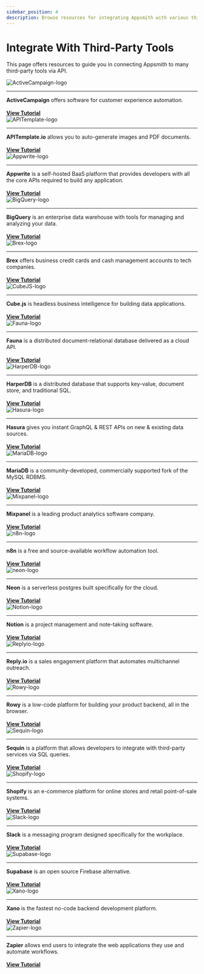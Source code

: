 ```yaml
---
sidebar_position: 4
description: Browse resources for integrating Appsmith with various third-party API datasources.
---
```


# Integrate With Third-Party Tools

This page offers resources to guide you in connecting Appsmith to many third-party tools via API.          

<div className="containerGrid">
    <div className="containerColumnSampleApp columnGrid column-one" style={{padding:"20px"}}>
        <div className="containerCol">
            <img className="containerImage" src="/img/activecampaign_logo.jpeg" alt="ActiveCampaign-logo"/>
        </div> <hr/>
        <div className="containerDescription"><strong>ActiveCampaign</strong> offers software for customer experience automation.<br/><br/>  </div>
        <div className="containerTutorialLink"><a href="https://www.appsmith.com/blog/connecting-mixpanel-reply-io-and-activecampaign-using-appsmith-to-engage-with-your-users">
        <strong >View Tutorial </strong></a></div>
    </div>
    <div className="containerColumnSampleApp columnGrid column-two" style={{padding:"20px"}}>
        <div className="containerCol">
            <img className="containerImage" src="/img/apitemplate-logo.png" alt="APITemplate-logo"/>
        </div> <hr/>
        <div className="containerDescription"><strong>APITemplate.io</strong> allows you to auto-generate images and PDF documents.<br/><br/> </div>
         <div className="containerTutorialLink"><a href="https://www.appsmith.com/blog/build-a-tool-to-generate-pdf-files-with-apitemplate-and-n8n"><strong>View Tutorial</strong> </a>
         </div>
    </div>
    <div className="containerColumnSampleApp columnGrid column-three" style={{padding:"20px"}}>
        <div className="containerCol">
            <img className="containerImage" src="/img/appwrite-logo_DGkbk_MxO.png" alt="Appwrite-logo"/>
        </div> <hr/>
        <div className="containerDescription"><strong>Appwrite</strong> is a self-hosted BaaS platform that provides developers with all the  core APIs required to build any application.<br/><br/></div>
         <div className="containerTutorialLink"><a href="https://www.youtube.com/watch?v=uENmCvSusMI"><strong>View Tutorial</strong></a> </div>
    </div>
</div>

<div className="containerGrid">
    <div className="containerColumnSampleApp columnGrid column-one" style={{padding:"20px"}}>
        <div className="containerCol">
            <img className="containerImage" src="/img/bigquery-logo.png" alt="BigQuery-logo"/>
        </div> <hr/>
        <div className="containerDescription"><strong>BigQuery</strong> is an enterprise data warehouse with tools for managing and analyzing your data.<br/><br/>  </div>
        <div className="containerTutorialLink"><a href="https://www.appsmith.com/blog/integrate-bigquery">
        <strong >View Tutorial </strong></a></div>
    </div>
    <div className="containerColumnSampleApp columnGrid column-two" style={{padding:"20px"}}>
        <div className="containerCol">
            <img className="containerImage" src="/img/brex-logo_CNZYG94J4.png" alt="Brex-logo"/>
        </div> <hr/>
        <div className="containerDescription"><strong>Brex</strong> offers business credit cards and cash management accounts to tech companies.<br/><br/>  </div>
        <div className="containerTutorialLink"><a href="https://www.youtube.com/watch?v=3WSLex6f3yM">
        <strong >View Tutorial </strong></a></div>
    </div>
    <div className="containerColumnSampleApp columnGrid column-three" style={{padding:"20px"}}>
        <div className="containerCol">
            <img className="containerImage" src="/img/cube-logo_S50__hLNq.jpeg" alt="CubeJS-logo"/>
        </div> <hr/>
        <div className="containerDescription"><strong>Cube.js</strong> is headless business intelligence for building data applications. <br/><br/> </div>
         <div className="containerTutorialLink"><a href="https://www.appsmith.com/blog/building-an-appsmith-dashboard-with-cube"><strong>View Tutorial</strong> </a>
         </div>
    </div>
</div>

<div className="containerGrid">
    <div className="containerColumnSampleApp columnGrid column-one" style={{padding:"20px"}}>
        <div className="containerCol">
            <img className="containerImage" src="/img/fauna-logo_jSlqC25LH.jpeg" alt="Fauna-logo"/>
        </div> <hr/>
        <div className="containerDescription"><strong>Fauna</strong> is a distributed document-relational database delivered as a cloud API.<br/><br/></div>
         <div className="containerTutorialLink"><a href="https://www.youtube.com/watch?v=RQraazjdcac"><strong>View Tutorial</strong></a> </div>
    </div>
    <div className="containerColumnSampleApp columnGrid column-two" style={{padding:"20px"}}>
        <div className="containerCol">
            <img className="containerImage" src="/img/HarperDB-Logo_GLE5XlPJ6.png" alt="HarperDB-logo"/>
        </div> <hr/>
        <div className="containerDescription"><strong>HarperDB</strong> is a distributed database that supports key-value, document store, and traditional SQL.<br/><br/>  </div>
        <div className="containerTutorialLink"><a href="https://www.appsmith.com/blog/building-an-inventory-management-tool-using-harperdb">
        <strong >View Tutorial </strong></a></div>
    </div>
    <div className="containerColumnSampleApp columnGrid column-three" style={{padding:"20px"}}>
        <div className="containerCol">
            <img className="containerImage" src="/img/hasura-logo_T6L3JlHSt.png" alt="Hasura-logo"/>
        </div> <hr/>
        <div className="containerDescription"><strong>Hasura</strong> gives you instant GraphQL &#x26; REST APIs on new &#x26; existing data sources. <br/><br/> </div>
         <div className="containerTutorialLink"><a href="https://www.appsmith.com/blog/e-commerce-order-management-dashboard-with-hasura-and-graphql"><strong>View Tutorial</strong> </a>
         </div>
    </div>
</div>

<div className="containerGrid">
    <div className="containerColumnSampleApp columnGrid column-one" style={{padding:"20px"}}>
        <div className="containerCol">
            <img className="containerImage" src="/img/MariaDB-logo_kP1myud8_.png" alt="MariaDB-logo"/>
        </div> <hr/>
        <div className="containerDescription"><strong>MariaDB</strong> is a community-developed, commercially supported fork of the MySQL RDBMS.<br/><br/></div>
         <div className="containerTutorialLink"><a href="https://www.youtube.com/watch?v=2DfCLf5ELN8"><strong>View Tutorial</strong></a> </div>
    </div>
    <div className="containerColumnSampleApp columnGrid column-two" style={{padding:"20px"}}>
        <div className="containerCol">
            <img className="containerImage" src="/img/mixpanel-logo_nLTAstL7N.jpeg" alt="Mixpanel-logo"/>
        </div> <hr/>
        <div className="containerDescription"><strong>Mixpanel</strong> is a leading product analytics software company.<br/><br/>  </div>
        <div className="containerTutorialLink"><a href="https://www.appsmith.com/blog/connecting-mixpanel-reply-io-and-activecampaign-using-appsmith-to-engage-with-your-users">
        <strong >View Tutorial </strong></a></div>
    </div>
    <div className="containerColumnSampleApp columnGrid column-three" style={{padding:"20px"}}>
        <div className="containerCol">
            <img className="containerImage" src="/img/n8n-logo_8BFnDWE3s.png" alt="n8n-logo"/>
        </div> <hr/>
        <div className="containerDescription"><strong>n8n</strong> is a free and source-available workflow automation tool. <br/><br/> </div>
         <div className="containerTutorialLink"><a href="https://www.appsmith.com/blog/building-an-employee-survey-dashboard-with-supabase-and-n8n"><strong>View Tutorial</strong> </a>
         </div>
    </div>
</div>

<div className="containerGrid">
    <div className="containerColumnSampleApp columnGrid column-one" style={{padding:"20px"}}>
        <div className="containerCol">
            <img className="containerImage" src="/img/neon.png" alt="neon-logo"/>
        </div> <hr/>
        <div className="containerDescription"><strong>Neon</strong> is a serverless postgres built specifically for the cloud. <br/><br/> </div>
         <div className="containerTutorialLink"><a href="https://community.appsmith.com/tutorial/build-powerful-and-scalable-tools-appsmith-and-neon"><strong>View Tutorial</strong> </a>
         </div>
    </div>
    <div className="containerColumnSampleApp columnGrid column-two" style={{padding:"20px"}}>
        <div className="containerCol">
            <img className="containerImage" src="/img/notion-logo_nw3DY5mWz.png" alt="Notion-logo"/>
        </div> <hr/>
        <div className="containerDescription"><strong>Notion</strong> is a project management and note-taking software.<br/><br/></div>
         <div className="containerTutorialLink"><a href="https://www.appsmith.com/blog/using-the-notion-api-to-build-a-content-management-system"><strong>View Tutorial</strong></a> </div>
    </div>
    <div className="containerColumnSampleApp columnGrid column-three" style={{padding:"20px"}}>
        <div className="containerCol">
            <img className="containerImage" src="/img/replyto-logo_6yaZHFIeU.jpeg" alt="Replyio-logo"/>
        </div> <hr/>
        <div className="containerDescription"><strong>Reply.io</strong> is a sales engagement platform that automates multichannel outreach.<br/><br/>  </div>
        <div className="containerTutorialLink"><a href="https://www.appsmith.com/blog/connecting-mixpanel-reply-io-and-activecampaign-using-appsmith-to-engage-with-your-users">
        <strong >View Tutorial </strong></a></div>
    </div>
</div>

<div className="containerGrid">
    <div className="containerColumnSampleApp columnGrid column-one" style={{padding:"20px"}}>
        <div className="containerCol">
            <img className="containerImage" src="/img/rowy-logo_pkqwXawrdl.png" alt="Rowy-logo"/>
        </div> <hr/>
        <div className="containerDescription"><strong>Rowy</strong> is a low-code platform for building your product backend, all in the browser. <br/><br/> </div>
         <div className="containerTutorialLink"><a href="https://www.youtube.com/watch?v=m-vSQRrar8A"><strong>View Tutorial</strong> </a></div>
    </div>
     <div className="containerColumnSampleApp columnGrid column-two" style={{padding:"20px"}}>
        <div className="containerCol">
            <img className="containerImage" src="/img/sequin-logo.png" alt="Sequin-logo"/>
        </div> <hr/>
        <div className="containerDescription"><strong>Sequin</strong> is a platform that allows developers to integrate with third-party services via SQL queries. <br/><br/> </div>
         <div className="containerTutorialLink"><a href="https://docs.sequin.io/guides/appsmith"><strong>View Tutorial</strong> </a></div>
    </div>
    <div className="containerColumnSampleApp columnGrid column-three" style={{padding:"20px"}}>
        <div className="containerCol">
            <img className="containerImage" src="/img/shopify-logo_3YbQ78SX7.png" alt="Shopify-logo"/>
        </div> <hr/>
        <div className="containerDescription"><strong>Shopify</strong> is an e-commerce platform for online stores and retail point-of-sale systems.<br/><br/></div>
         <div className="containerTutorialLink"><a href="https://www.appsmith.com/blog/building-a-shopify-admin-panel-a-step-by-step-guide"><strong>View Tutorial</strong></a> </div>
    </div>
</div>

<div className="containerGrid">
    <div className="containerColumnSampleApp columnGrid column-one" style={{padding:"20px"}}>
        <div className="containerCol">
            <img className="containerImage" src="/img/Slack-logo.png" alt="Slack-logo"/>
        </div> <hr/>
        <div className="containerDescription"><strong>Slack</strong> is a messaging program designed specifically for the workplace.<br/><br/>  </div>
        <div className="containerTutorialLink"><a href="https://www.appsmith.com/blog/building-a-daily-standup-application-in-30-minutes">
        <strong >View Tutorial </strong></a></div>
    </div>
     <div className="containerColumnSampleApp columnGrid column-two" style={{padding:"20px"}}>
        <div className="containerCol">
            <img className="containerImage" src="/img/supabase-logo_JCWmwonfL.png" alt="Supabase-logo"/>
        </div> <hr/>
        <div className="containerDescription"><strong>Supabase</strong> is an open source Firebase alternative. <br/><br/> </div>
         <div className="containerTutorialLink"><a href="https://www.appsmith.com/blog/build-an-equipment-checkout-app-for-the-admin-team-at-your-company"><strong>View Tutorial</strong> </a>
         </div>
    </div>
    <div className="containerColumnSampleApp columnGrid column-three">
        <div className="containerCol">
            <img className="containerImage" src="/img/xano-logo_nnco8rx_b.png" alt="Xano-logo"/>
        </div> <hr/>
        <div className="containerDescription"><strong>Xano</strong> is the fastest no-code backend development platform.<br/><br/></div>
         <div className="containerTutorialLink"><a href="https://www.appsmith.com/blog/adding-social-authentication"><strong>View Tutorial</strong></a> </div>
    </div>
</div>
<div className="containerGrid">
<div className="containerColumnSampleApp columnGrid column-one">
        <div className="containerCol">
            <img className="containerImage" src="/img/zapier-logo_odZ9wZQ3vY.jpeg" alt="Zapier-logo"/>
        </div> <hr/>
        <div className="containerDescription"><strong>Zapier</strong> allows end users to integrate the web applications they use and automate workflows.<br/><br/>  </div>
        <div className="containerTutorialLink"><a href="https://www.appsmith.com/blog/want-to-automate-your-apps-use-zapier-to-connect-specialized-platforms">
        <strong >View Tutorial </strong></a></div>
</div>
<div className="columnGrid column-two">
</div>
<div className="columnGrid column-three">
</div>
</div>

